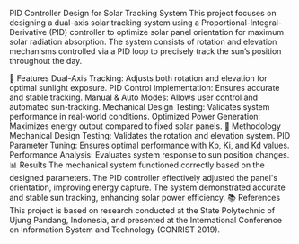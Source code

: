 PID Controller Design for Solar Tracking System
This project focuses on designing a dual-axis solar tracking system using a Proportional-Integral-Derivative (PID) controller to optimize solar panel orientation for maximum solar radiation absorption. The system consists of rotation and elevation mechanisms controlled via a PID loop to precisely track the sun’s position throughout the day.

📌 Features
Dual-Axis Tracking: Adjusts both rotation and elevation for optimal sunlight exposure.
PID Control Implementation: Ensures accurate and stable tracking.
Manual & Auto Modes: Allows user control and automated sun-tracking.
Mechanical Design Testing: Validates system performance in real-world conditions.
Optimized Power Generation: Maximizes energy output compared to fixed solar panels.
🔧 Methodology
Mechanical Design Testing: Validates the rotation and elevation system.
PID Parameter Tuning: Ensures optimal performance with Kp, Ki, and Kd values.
Performance Analysis: Evaluates system response to sun position changes.
📊 Results
The mechanical system functioned correctly based on the designed parameters.
The PID controller effectively adjusted the panel's orientation, improving energy capture.
The system demonstrated accurate and stable sun tracking, enhancing solar power efficiency.
📚 References
This project is based on research conducted at the State Polytechnic of Ujung Pandang, Indonesia, and presented at the International Conference on Information System and Technology (CONRIST 2019).
